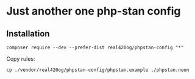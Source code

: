 # Just another one php-stan config

## Installation

```
composer require --dev --prefer-dist real420og/phpstan-config "*"
```

Copy rules:

```
cp ./vendor/real420og/phpstan-config/phpstan.example ./phpstan.neon
```
